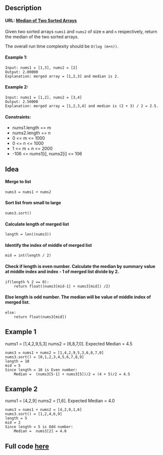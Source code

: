## Description
#### URL: [Median of Two Sorted Arrays](https://leetcode.com/problems/median-of-two-sorted-arrays/)

Given two sorted arrays ``nums1`` and ``nums2`` of size ``m`` and ``n`` respectively, return the median of the two sorted arrays.

The overall run time complexity should be ``O(log (m+n))``.

#### Example 1:
```
Input: nums1 = [1,3], nums2 = [2]
Output: 2.00000
Explanation: merged array = [1,2,3] and median is 2.
```
#### Example 2:
```
Input: nums1 = [1,2], nums2 = [3,4]
Output: 2.50000
Explanation: merged array = [1,2,3,4] and median is (2 + 3) / 2 = 2.5.
```

#### Constraints:

+ nums1.length == m
+ nums2.length == n
+ 0 <= m <= 1000
+ 0 <= n <= 1000
+ 1 <= m + n <= 2000
+ -106 <= nums1[i], nums2[i] <= 106

## Idea

#### Merge to list
```
nums3 = nums1 + nums2
```

#### Sort list from small to large
```
nums3.sort()
```

#### Calculate length of merged list
```
length = len((nums3))
```

#### Identify the index of middle of merged list
```
mid = int(length / 2)
```
#### Check if length is even number. Calculate the median by summary value at middle index and index - 1 of merged list divide by 2.
```
if(length % 2 == 0):
    return float((nums3[mid-1] + nums3[mid]) /2)
```
#### Else length is odd number. The median will be value of middle index of merged list.
```
else:
    return float(nums3[mid])
```

## Example 1
nums1 = [1,4,2,9,5,3] nums2 = [6,8,7,0]. Expected Median = 4.5

```
nums3 = nums1 + nums2 = [1,4,2,9,5,3,6,8,7,0]
nums3.sort() = [0,1,2,3,4,5,6,7,8,9]
length = 10
mid = 5
Since length = 10 is Even number:
    Median =  (nums3[5-1] + nums3[5])/2 = (4 + 5)/2 = 4.5
```

## Example 2
nums1 = [4,2,9] nums2 = [1,6]. Expected Median = 4.0

```
nums3 = nums1 + nums2 = [4,2,9,1,6]
nums3.sort() = [1,2,4,6,9]
length = 5
mid = 2
Since length = 5 is Odd number:
    Median =  nums3[2] = 4.0
```

## Full code [here](./MedianofTwoSortedArrays.py)


